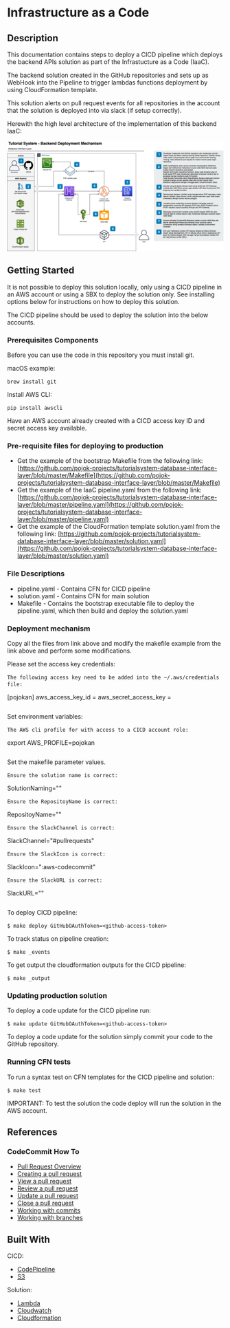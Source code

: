 # Infrastructure as a Code

## Description

This documentation contains steps to deploy a CICD pipeline which deploys the backend APIs solution as part of the Infrastucture as a Code \(IaaC\).

The backend solution created in the GitHub repositories and sets up as WebHook into the Pipeline to trigger lambdas functions deployment by using CloudFormation template.

This solution alerts on pull request events for all repositories in the account that the solution is deployed into via slack \(if setup correctly\).

Herewith the high level architecture of the implementation of this backend IaaC:

![Tutorial System Backend Deployment Mechanism](../.gitbook/assets/tutorial-system-backend-deployment-mechanism.png)

## Getting Started

It is not possible to deploy this solution locally, only using a CICD pipeline in an AWS account or using a SBX to deploy the solution only. See installing options below for instructions on how to deploy this solution.

The CICD pipeline should be used to deploy the solution into the below accounts.

### Prerequisites Components

Before you can use the code in this repository you must install git.

macOS example:

```text
brew install git
```

Install AWS CLI:

```text
pip install awscli
```

Have an AWS account already created with a CICD access key ID and secret access key available.

### Pre-requisite files for deploying to production

* Get the example of the bootstrap Makefile from the following link: [https://github.com/pojok-projects/tutorialsystem-database-interface-layer/blob/master/Makefile](https://github.com/pojok-projects/tutorialsystem-database-interface-layer/blob/master/Makefile) 
* Get the example of the IaaC pipeline.yaml from the following link: [https://github.com/pojok-projects/tutorialsystem-database-interface-layer/blob/master/pipeline.yaml](https://github.com/pojok-projects/tutorialsystem-database-interface-layer/blob/master/pipeline.yaml) 
* Get the example of the CloudFormation template solution.yaml from the following link: [https://github.com/pojok-projects/tutorialsystem-database-interface-layer/blob/master/solution.yaml](https://github.com/pojok-projects/tutorialsystem-database-interface-layer/blob/master/solution.yaml)

### File Descriptions

* pipeline.yaml - Contains CFN for CICD pipeline 
* solution.yaml - Contains CFN for main solution 
* Makefile - Contains the bootstrap executable file to deploy the pipeline.yaml, which then build and deploy the solution.yaml

### Deployment mechanism

Copy all the files from link above and modify the makefile example from the link above and perform some modifications.

Please set the access key credentials:

```text
The following access key need to be added into the ~/.aws/credentials file:
```

\[pojokan\] aws\_access\_key\_id =  aws\_secret\_access\_key = 

```text

```

Set environment variables:

```text
The AWS cli profile for with access to a CICD account role:
```

export AWS\_PROFILE=pojokan

```text

```

Set the makefile parameter values.

```text
Ensure the solution name is correct:
```

SolutionNaming=""

```text
Ensure the RepositoyName is correct:
```

RepositoyName=""

```text
Ensure the SlackChannel is correct:
```

SlackChannel="\#pullrequests"

```text
Ensure the SlackIcon is correct:
```

SlackIcon=":aws-codecommit"

```text
Ensure the SlackURL is correct:
```

SlackURL=""

```text

```

To deploy CICD pipeline:

```text
$ make deploy GitHubOAuthToken=<github-access-token>
```

To track status on pipeline creation:

```text
$ make _events
```

To get output the cloudformation outputs for the CICD pipeline:

```text
$ make _output
```

### Updating production solution

To deploy a code update for the CICD pipeline run:

```text
$ make update GitHubOAuthToken=<github-access-token>
```

To deploy a code update for the solution simply commit your code to the GitHub repository.

### Running CFN tests

To run a syntax test on CFN templates for the CICD pipeline and solution:

```text
$ make test
```

IMPORTANT: To test the solution the code deploy will run the solution in the AWS account.

## References

### CodeCommit How To

* [Pull Request Overview](https://docs.aws.amazon.com/codecommit/latest/userguide/pull-requests.html) 
* [Creating a pull request](https://docs.aws.amazon.com/codecommit/latest/userguide/how-to-create-pull-request.html) 
* [View a pull request](https://docs.aws.amazon.com/codecommit/latest/userguide/how-to-view-pull-request.html) 
* [Review a pull request](https://docs.aws.amazon.com/codecommit/latest/userguide/how-to-review-pull-request.html) 
* [Update a pull request](https://docs.aws.amazon.com/codecommit/latest/userguide/how-to-update-pull-request.html) 
* [Close a pull request](https://docs.aws.amazon.com/codecommit/latest/userguide/how-to-close-pull-request.html) 
* [Working with commits](https://docs.aws.amazon.com/codecommit/latest/userguide/commits.html) 
* [Working with branches](https://docs.aws.amazon.com/codecommit/latest/userguide/branches.html) 

## Built With

CICD:

* [CodePipeline](https://aws.amazon.com/codepipeline/?sc_channel=PS&sc_campaign=acquisition_AU&sc_publisher=google&sc_medium=codepipeline_b&sc_content=codepipeline_e&sc_detail=codepipeline&sc_category=code_pipeline&sc_segment=159815530925&sc_matchtype=e&sc_country=AU&s_kwcid=AL!4422!3!159815530925!e!!g!!codepipeline&ef_id=U-GV4gAAAcit3w06:20180514013441:s) 
* [S3](https://aws.amazon.com/s3/?sc_channel=PS&sc_campaign=acquisition_AU&sc_publisher=google&sc_medium=s3_b&sc_content=s3_e&sc_detail=aws%20s3&sc_category=s3&sc_segment=175046139817&sc_matchtype=e&sc_country=AU&s_kwcid=AL!4422!3!175046139817!e!!g!!aws%20s3&ef_id=U-GV4gAAAcit3w06:20180514013507:s) 

Solution:

* [Lambda](https://aws.amazon.com/lambda/?sc_channel=PS&sc_campaign=acquisition_AU&sc_publisher=google&sc_medium=lambda_b&sc_content=lambda_e&sc_detail=aws%20lambda&sc_category=lambda&sc_segment=221313933066&sc_matchtype=e&sc_country=AU&s_kwcid=AL!4422!3!221313933066!e!!g!!aws%20lambda&ef_id=U-GV4gAAAcit3w06:20180514012145:s) 
* [Cloudwatch](https://aws.amazon.com/cloudwatch/?sc_channel=PS&sc_campaign=acquisition_Au&sc_publisher=google&sc_medium=cloudwatch_b&sc_content=cloudwatch_p&sc_detail=cloudwatch&sc_category=cloudwatch&sc_segment=208324178784&sc_matchtype=p&sc_country=AU&s_kwcid=AL!4422!3!208324178784!p!!g!!cloudwatch&ef_id=U-GV4gAAAcit3w06:20180514012222:s) 
* [Cloudformation](https://aws.amazon.com/cloudformation/?sc_channel=PS&sc_campaign=acquisition_AU&sc_publisher=google&sc_medium=cloudformation_b&sc_content=cloudformation_e&sc_detail=aws%20cloudformation&sc_category=cloudformation&sc_segment=159811816921&sc_matchtype=e&sc_country=AU&s_kwcid=AL!4422!3!159811816921!e!!g!!aws%20cloudformation&ef_id=U-GV4gAAAcit3w06:20180514012257:s) 

